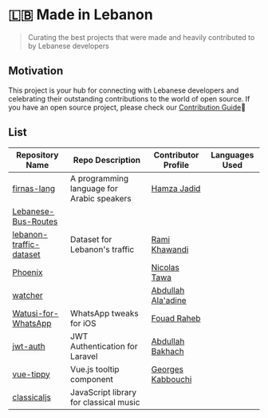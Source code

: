 # 🇱🇧 Made in Lebanon

> Curating the best projects that were made and heavily contributed to by Lebanese developers

## Motivation

This project is your hub for connecting with Lebanese developers and celebrating their outstanding contributions to the world of open source. If you have an open source project, please check our [Contribution Guide](CONTRIBUTING-GUIDE.md)🚀

## List


| Repository Name                  | Repo Description                            | Contributor Profile                                   | Languages Used    |
|----------------------------------|--------------------------------------------|-------------------------------------------------------|-------------------|
| [firnas-lang](https://github.com/firnas-lang) | A programming language for Arabic speakers | [Hamza Jadid](https://www.linkedin.com/in/hamza-jadid/) |                  |
| [Lebanese-Bus-Routes](https://github.com/LebaneseDevelopers/Lebanese-Bus-Routes) |                                            |                                                         |                  |
| [lebanon-traffic-dataset](https://github.com/ramikay/lebanon-traffic-dataset) | Dataset for Lebanon's traffic              | [Rami Khawandi](https://www.linkedin.com/in/ramikhawandi/) |                |
| [Phoenix](http://github.com/Tawa/Phoenix) |                                            | [Nicolas Tawa](https://www.linkedin.com/in/tawanicolas/) |                 |
| [watcher](https://github.com/knbr13/watcher/) |                                            | [Abdullah Ala'adine](https://www.linkedin.com/in/abdullah-alaadine/) |          |
| [Watusi-for-WhatsApp](https://github.com/FouadRaheb/Watusi-for-WhatsApp) | WhatsApp tweaks for iOS                   | [Fouad Raheb](https://www.linkedin.com/in/fouadraheb) |                   |
| [jwt-auth](https://github.com/abbood/jwt-auth) | JWT Authentication for Laravel            | [Abdullah Bakhach](https://www.linkedin.com/in/abdullahbakhach/) |           |
| [vue-tippy](https://github.com/KABBOUCHI/vue-tippy) | Vue.js tooltip component                  | [Georges Kabbouchi](https://www.linkedin.com/in/georges-kabbouchi/) |           |
| [classicaljs](https://github.com/rodyhaddad/classicaljs) | JavaScript library for classical music    |                                                         |                   |

   
